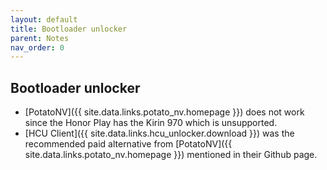 ```yaml
---
layout: default
title: Bootloader unlocker
parent: Notes
nav_order: 0
---
```


## Bootloader unlocker
- [PotatoNV]({{ site.data.links.potato_nv.homepage }}) does not work since the Honor Play has the Kirin 970 which is unsupported.
- [HCU Client]({{ site.data.links.hcu_unlocker.download }}) was the recommended paid alternative from [PotatoNV]({{ site.data.links.potato_nv.homepage }}) mentioned in their Github page.
